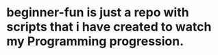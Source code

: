 # beginner-fun is just a repo with scripts that i have created to watch my Programming progression.
